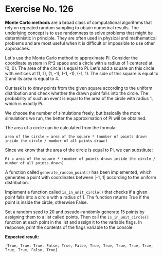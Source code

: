# Exercise No. 126

**Monte Carlo methods** are a broad class of computational algorithms that rely on repeated random sampling to obtain numerical results. The underlying concept is to use randomness to solve problems that might be deterministic in principle. They are often used in physical and mathematical problems and are most useful when it is difficult or impossible to use other approaches.

Let's use the Monte Carlo method to approximate Pi. Consider the coordinate system in R^2 space and a circle with a radius of 1 centered at (0, 0). The area of the circle is equal to Pi. Let's add a square on this circle with vertices at (1, 1), (1, -1), (-1, -1), (-1, 1). The side of this square is equal to 2 and its area is equal to 4.

Our task is to draw points from the given square according to the uniform distribution and check whether the drawn point falls into the circle. The probability of such an event is equal to the area of the circle with radius 1, which is exactly Pi.

We choose the number of simulations freely, but basically the more simulations we run, the better the approximation of Pi will be obtained.


The area of a circle can be calculated from the formula:


    area of the circle = area of the square * (number of points drawn inside the circle / number of all points drawn)


Since we know that the area of the circle is equal to Pi, we can substitute:


    Pi = area of the square * (number of points drawn inside the circle / number of all points drawn)


A function called `generate_random_point()` has been implemented, which generates a point with coordinates between [-1, 1] according to the uniform distribution.


Implement a function called `is_in_unit_circle()` that checks if a given point falls into a circle with a radius of 1. The function returns True if the point is inside the circle, otherwise False.


Set a random seed to 20 and pseudo-randomly generate 15 points by assigning them to a list called points. Then call the `is_in_unit_circle()` function at each point in the list and assign it to the variable flags. In response, print the contents of the flags variable to the console.


**Expected result:**


    [True, True, True, False, True, False, True, True, True, True, True, True, True, False, True]


